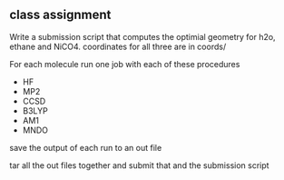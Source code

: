 ## class assignment 

Write a submission script that computes the optimial geometry for h2o, ethane and NiCO4. coordinates for all three are in coords/



For each molecule run one job with each of these procedures 

 - HF
 - MP2
 - CCSD
 - B3LYP
 - AM1
 - MNDO 

save the output of each run to an out file

tar all the out files together and submit that and the submission script

